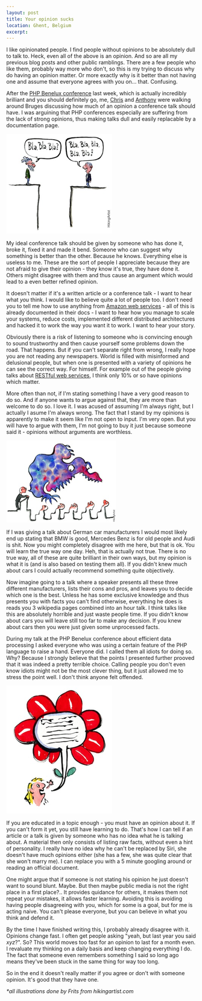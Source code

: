 ```yaml
---
layout: post
title: Your opinion sucks
location: Ghent, Belgium
excerpt:
---
```


I like opinionated people. I find people without opinions to be absolutely dull to talk to. Heck, even all of the above is an opinion. And so are all my previous blog posts and other public ramblings. There are a few people who like them, probably way more who don't, so this is my trying to discuss why do having an opinion matter. Or more exactly why is it better than not having one and assume that everyone agrees with you on... that. Confusing.

After the [PHP Benelux conference](http://conference.phpbenelux.eu/2013/) last week, which is actually incredibly brilliant and you should definitely go, me, [Chris](http://twitter.com/grmpyprogrammer) and [Anthony](http://twitter.com/ircmaxell) were walking around Bruges discussing how much of an opinion a conference talk should have. I was arguining that PHP conferences especially are suffering from the lack of strong opinions, thus making talks dull and easily replacable by a documentation page.

<img src="/blog/images/experts-speaking-same-language.jpg" alt="" class="right" />

My ideal conference talk should be given by someone who has done it, broke it, fixed it and made it bend. Someone who can suggest why something is better than the other. Because he knows. Everything else is useless to me. These are the sort of people I appreciate because they are not afraid to give their opinion - they know it's true, they have done it. Others might disagree with them and thus cause an argument which would lead to a even better refined opinion.

It doesn't matter if it's a written article or a conference talk - I want to hear what _you_ think. I would like to believe quite a lot of people too. I don't need you to tell me how to use anything from [Amazon web services](http://aws.amazon.com/) - all of this is already documented in their docs - I want to hear how you manage to scale your systems, reduce costs, implemented different distributed architectures and hacked it to work the way you want it to work. I want to hear your story.

Obviously there is a risk of listening to someone who is convincing enough to sound trustworthy and then cause yourself some problems down the road. That happens. But if you can't separate right from wrong, I really hope you are not reading any newspapers. World is filled with misinformed and delusional people, but when one is presented with a variety of opinions he can see the correct way. For himself. For example out of the people giving talks about [RESTful web services](http://en.wikipedia.org/wiki/Representational_state_transfer), I think only 10% or so have opinions which matter.

More often than not, if I'm stating something I have a very good reason to do so. And if anyone wants to argue against that, they are more than welcome to do so. I love it. I was acused of assuming I'm always right, but I actually I asume I'm always wrong. The fact that I stand by my opinions is apparently to make it seem like I'm not open to input. I'm very open. But you will have to argue with them, I'm not going to buy it just because someone said it - opinions without arguments are worthless.

<img src="/blog/images/speaking-fear-people.jpg" alt="" class="left" />

If I was giving a talk about German car manufacturers I would most likely end up stating that BMW is good, Mercedes Benz is for old people and Audi is shit. Now you might completely disagree with me here, but that is ok. You will learn the true way one day. Heh, that is actually not true. There is no true way, all of these are quite brilliant in their own ways, but my opinion is what it is (and is also based on testing them all). If you didn't knew much about cars I could actually recommend something quite objectively.

Now imagine going to a talk where a speaker presents all these three different manufacturers, lists their cons and pros, and leaves you to decide which one is the best. Unless he has some exclusive knowledge and thus presents you with facts you can't find otherwise, everything he does is reads you 3 wikipedia pages combined into an hour talk. I think talks like this are absolutely horrible and just waste people time. If you didn't know about cars you will leave still too far to make any decision. If you knew about cars then you were just given some unprocessed facts.

During my talk at the PHP Benelux conference about efficient data processing I asked everyone who was using a certain feature of the PHP language to raise a hand. Everyone did. I called them all idiots for doing so. Why? Because I strongly believe that the points I presented further prooved that it was indeed a pretty terrible choice. Calling people you don't even know idiots might not be the most clever thing, but it just allowed me to stress the point well. I don't think anyone felt offended.

<img src="/blog/images/b-blomster-talebobel-ikon.jpg" alt="" class="right" />

If you are educated in a topic enough - you must have an opinion about it. If you can't form it yet, you still have learning to do. That's how I can tell if an article or a talk is given by someone who has no idea what he is talking about. A material then only consists of listing raw facts, without even a hint of personality. I really have no idea why he can't be replaced by Siri, she doesn't have much opinions either (she has a few, she was quite clear that she won't marry me). I can replace you with a 5 minute googling around or reading an official document.

One might argue that if someone is not stating his opinion he just doesn't want to sound blunt. Maybe. But then maybe public media is not the right place in a first place?.. It provides quidance for others, it makes them not repeat your mistakes, it allows faster learning. Avoiding this is avoiding having people disagreeing with you, which for some is a goal, but for me is acting naive. You can't please everyone, but you can believe in what you think and defend it.

By the time I have finished writing this, I probably already disagree with it. Opinions change fast. I often get people asking "yeah, but last year you said *xyz*?". So? This world moves too fast for an opinion to last for a month even. I revaluate my thinking on a daily basis and keep changing everything I do. The fact that someone even remembers something I said so long ago means they've been stuck in the same thing for way too long.

So in the end it doesn't really matter if you agree or don't with someone opinion. It's good that they have one.

*\*all illustrations done by Frits from hikingartist.com*